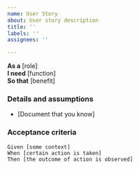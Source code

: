 ```yaml
---
name: User Story
about: User story description
title: ''
labels: ''
assignees: ''

---
```

**As a** [role]  
 **I need** [function]  
 **So that** [benefit]  
   

### Details and assumptions
* [Document that you know]

### Acceptance criteria
```gherkin
Given [some context]
When [certain action is taken]
Then [the outcome of action is observed]
```
